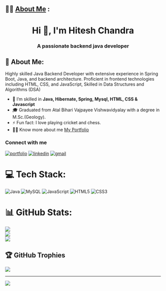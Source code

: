  ## :man_technologist: [About Me](https://HiteshChandra001.github.io/) :
 
<h1 align="center">Hi 👋, I'm Hitesh Chandra </h1>
<h3 align="center">A passionate backend java developer</h3>

<h2>💫 About Me:</h2>
<p>Highly skilled Java Backend Developer with extensive experience in Spring Boot, Java, and backend architecture. Proficient in frontend technologies including HTML, CSS, and JavaScript, Skilled in Data Structures and Algorithms (DSA)</p>


- 🌱 I’m skilled in **Java, Hibernate, Spring, Mysql, HTML, CSS & Javascript**
  </br>
- 🎓 Graduated from Atal Bihari Vajpayee Vishwavidyalay with a degree in M.Sc.(Geology).
  </br>
- ⚡ Fun fact: I love playing cricket and chess.
  <br />
- 👨‍💻 Know more about me <a href="https://HiteshChandra001.github.io/">My Portfolio</a>

### Connect with me
[![portfolio](https://img.shields.io/badge/Portfolio-333333?style=for-the-badge&logo=About.me&logoColor=white)](https://HiteshChandra001.github.io/)
[![linkedin](https://img.shields.io/badge/LinkedIn-0A66C2?style=for-the-badge&logo=linkedin&logoColor=white)](https://www.linkedin.com/in/hitesh-chandra-1592b7240/)
[![gmail](https://img.shields.io/badge/Gmail-D14836?style=for-the-badge&logo=gmail&logoColor=white)](mailto:mrhiteshchandra1998@gmail.com)


# 💻 Tech Stack:
![Java](https://img.shields.io/badge/java-%23ED8B00.svg?style=for-the-badge&logo=java&logoColor=white)
![MySQL](https://img.shields.io/badge/mysql-%2300f.svg?style=for-the-badge&logo=mysql&logoColor=white)
![JavaScript](https://img.shields.io/badge/javascript-%23323330.svg?style=for-the-badge&logo=javascript&logoColor=%23F7DF1E) 
![HTML5](https://img.shields.io/badge/html5-%23E34F26.svg?style=for-the-badge&logo=html5&logoColor=white)
![CSS3](https://img.shields.io/badge/css3-%231572B6.svg?style=for-the-badge&logo=css3&logoColor=white)
# 📊 GitHub Stats:

![](https://github-readme-stats.vercel.app/api?username=HiteshChandra001&theme=dark&hide_border=false&include_all_commits=false&count_private=false)<br/>
![](https://github-readme-streak-stats.herokuapp.com/?user=HiteshChandra001&theme=dark&hide_border=false)<br/>
![](https://github-readme-stats.vercel.app/api/top-langs/?username=HiteshChandra001&hide=html&theme=dark&hide_border=false&layout=compact)

## 🏆 GitHub Trophies
![](https://github-profile-trophy.vercel.app/?username=HiteshChandra001&theme=radical&no-frame=false&no-bg=true&margin-w=4)

---
[![](https://visitcount.itsvg.in/api?id=HiteshChandra001&icon=0&color=0)](https://visitcount.itsvg.in)

<!-- Proudly created with GPRM ( https://gprm.itsvg.in ) -->
